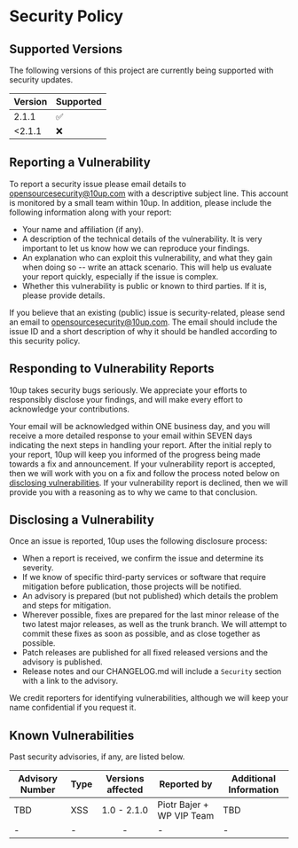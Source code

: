 # Security Policy

## Supported Versions

The following versions of this project are currently being supported with security updates.

| Version | Supported          |
| ------- | ------------------ |
| 2.1.1   | :white_check_mark: |
| <2.1.1  | :x:                |

## Reporting a Vulnerability

To report a security issue please email details to opensourcesecurity@10up.com with a descriptive subject line.  This account is monitored by a small team within 10up.  In addition, please include the following information along with your report:

- Your name and affiliation (if any).
- A description of the technical details of the vulnerability.  It is very important to let us know how we can reproduce your findings.
- An explanation who can exploit this vulnerability, and what they gain when doing so -- write an attack scenario.  This will help us evaluate your report quickly, especially if the issue is complex.
- Whether this vulnerability is public or known to third parties.  If it is, please provide details.

If you believe that an existing (public) issue is security-related, please send an email to opensourcesecurity@10up.com.  The email should include the issue ID and a short description of why it should be handled according to this security policy.

## Responding to Vulnerability Reports

10up takes security bugs seriously.  We appreciate your efforts to responsibly disclose your findings, and will make every effort to acknowledge your contributions.

Your email will be acknowledged within ONE business day, and you will receive a more detailed response to your email within SEVEN days indicating the next steps in handling your report.  After the initial reply to your report, 10up will keep you informed of the progress being made towards a fix and announcement.  If your vulnerability report is accepted, then we will work with you on a fix and follow the process noted below on [disclosing vulnerabilities](#disclosing-a-vulnerability).  If your vulnerability report is declined, then we will provide you with a reasoning as to why we came to that conclusion.

## Disclosing a Vulnerability

Once an issue is reported, 10up uses the following disclosure process:

- When a report is received, we confirm the issue and determine its severity.
- If we know of specific third-party services or software that require mitigation before publication, those projects will be notified.
- An advisory is prepared (but not published) which details the problem and steps for mitigation.
- Wherever possible, fixes are prepared for the last minor release of the two latest major releases, as well as the trunk branch.  We will attempt to commit these fixes as soon as possible, and as close together as possible.
- Patch releases are published for all fixed released versions and the advisory is published.
- Release notes and our CHANGELOG.md will include a `Security` section with a link to the advisory.

We credit reporters for identifying vulnerabilities, although we will keep your name confidential if you request it.

## Known Vulnerabilities

Past security advisories, if any, are listed below.

| Advisory Number | Type               | Versions affected | Reported by           | Additional Information      |
|-----------------|--------------------|:-----------------:|-----------------------|-----------------------------|
| TBD | XSS | 1.0 - 2.1.0 | Piotr Bajer + WP VIP Team | TBD |
| -               | -                  | -                 | -                     | -                           |
